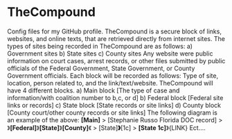 # TheCompound
Config files for my GitHub profile.
TheCompound is a secure block of links, websites, and online texts, that are retrieved directly from internet sites. 
The types of sites being recorded in TheCompound are as follows:
a) Government sites
b) State sites
c) County sites
Any website were public information on court cases, arrest records, or other files submitted by public officials of the Federal Government,  State Government, or County Government officials. 
Each block will be recorded as follows:
Type of site, location, person related to, and the link/text/website.
TheCompound will have 4 different blocks. 
a) Main block [The type of case and information/with coalition number to b,c, or d]
b) Federal block [Federal site links or records]
c) State block [State records or site links]
d) County block [County court/other county records or site links]
The following diagram is an example of the above:
____[Main]____
              >
    [Stephanie Russo Florida DOC record]
              >
》____[Federal]____》____[State]____》____[County]____《
              >
[State]____》____[1c]
              >
____[State 1c]____》{LINK}
Ect.... 
